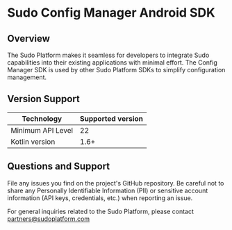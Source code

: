 # Sudo Config Manager Android SDK

## Overview
The Sudo Platform makes it seamless for developers to integrate Sudo capabilities into their existing applications with minimal effort. The Config Manager SDK is used by other Sudo Platform SDKs to simplify configuration management. 

## Version Support
| Technology             | Supported version |
| ---------------------- | ----------------- |
| Minimum API Level      | 22                |
| Kotlin version         | 1.6+              |

## Questions and Support
File any issues you find on the project's GitHub repository. Be careful not to share any Personally Identifiable Information (PII) or sensitive account information (API keys, credentials, etc.) when reporting an issue.

For general inquiries related to the Sudo Platform, please contact [partners@sudoplatform.com](mailto:partners@sudoplatform.com)
